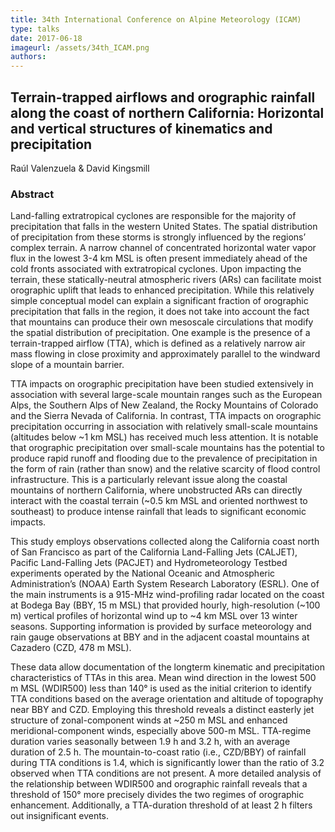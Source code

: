 ```yaml
---
title: 34th International Conference on Alpine Meteorology (ICAM)
type: talks
date: 2017-06-18
imageurl: /assets/34th_ICAM.png
authors: 
---
```


## Terrain-trapped airflows and orographic rainfall along the coast of northern California: Horizontal and vertical structures of kinematics and precipitation

Raúl Valenzuela & David Kingsmill

### Abstract

Land-falling extratropical cyclones are responsible for the majority of precipitation that falls in the western United
States. The spatial distribution of precipitation from these storms is strongly influenced by the regions’ complex
terrain. A narrow channel of concentrated horizontal water vapor flux in the lowest 3-4 km MSL is often present
immediately ahead of the cold fronts associated with extratropical cyclones. Upon impacting the terrain, these
statically-neutral atmospheric rivers (ARs) can facilitate moist orographic uplift that leads to enhanced precipitation.
While this relatively simple conceptual model can explain a significant fraction of orographic precipitation that falls in
the region, it does not take into account the fact that mountains can produce their own mesoscale circulations that
modify the spatial distribution of precipitation. One example is the presence of a terrain-trapped airflow (TTA), which
is defined as a relatively narrow air mass flowing in close proximity and approximately parallel to the windward slope
of a mountain barrier. 

TTA impacts on orographic precipitation have been studied extensively in association with
several large-scale mountain ranges such as the European Alps, the Southern Alps of New Zealand, the Rocky
Mountains of Colorado and the Sierra Nevada of California. In contrast, TTA impacts on orographic precipitation
occurring in association with relatively small-scale mountains (altitudes below ~1 km MSL) has received much less
attention. It is notable that orographic precipitation over small-scale mountains has the potential to produce rapid
runoff and flooding due to the prevalence of precipitation in the form of rain (rather than snow) and the relative
scarcity of flood control infrastructure. This is a particularly relevant issue along the coastal mountains of northern
California, where unobstructed ARs can directly interact with the coastal terrain (~0.5 km MSL and oriented
northwest to southeast) to produce intense rainfall that leads to significant economic impacts.

This study employs observations collected along the California coast north of San Francisco as part of the California
Land-Falling Jets (CALJET), Pacific Land-Falling Jets (PACJET) and Hydrometeorology Testbed experiments
operated by the National Oceanic and Atmospheric Administration’s (NOAA) Earth System Research Laboratory
(ESRL). One of the main instruments is a 915-MHz wind-profiling radar located on the coast at Bodega Bay (BBY,
15 m MSL) that provided hourly, high-resolution (~100 m) vertical profiles of horizontal wind up to ~4 km MSL over
13 winter seasons. Supporting information is provided by surface meteorology and rain gauge observations at BBY
and in the adjacent coastal mountains at Cazadero (CZD, 478 m MSL). 

These data allow documentation of the longterm kinematic and precipitation characteristics of TTAs in this area.
Mean wind direction in the lowest 500 m MSL (WDIR500) less than 140° is used as the initial criterion to identify TTA
conditions based on the average orientation and altitude of topography near BBY and CZD. Employing this
threshold reveals a distinct easterly jet structure of zonal-component winds at ~250 m MSL and enhanced
meridional-component winds, especially above 500-m MSL. TTA-regime duration varies seasonally between 1.9 h
and 3.2 h, with an average duration of 2.5 h. The mountain-to-coast ratio (i.e., CZD/BBY) of rainfall during TTA
conditions is 1.4, which is significantly lower than the ratio of 3.2 observed when TTA conditions are not present. A
more detailed analysis of the relationship between WDIR500 and orographic rainfall reveals that a threshold of 150°
more precisely divides the two regimes of orographic enhancement. Additionally, a TTA-duration threshold of at
least 2 h filters out insignificant events.
